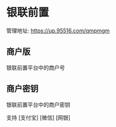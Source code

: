 # 银联前置

管理地址: https://up.95516.com/qmpmgm

## 商户版

银联前置平台中的商户号

## 商户密钥

银联前置平台中的商户密钥

支持 [支付宝] [微信] [网银]
